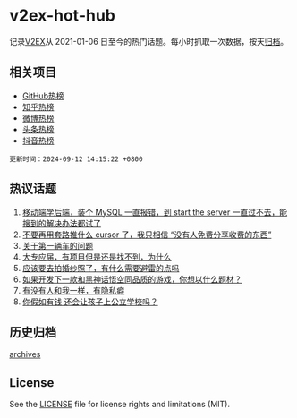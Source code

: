 # v2ex-hot-hub

 记录[V2EX](https://www.v2ex.com/)从 2021-01-06 日至今的热门话题。每小时抓取一次数据，按天[归档](archives)。
 
 ## 相关项目

- [GitHub热榜](https://github.com/lonnyzhang423/github-hot-hub)
- [知乎热榜](https://github.com/lonnyzhang423/zhihu-hot-hub)
- [微博热榜](https://github.com/lonnyzhang423/weibo-hot-hub)
- [头条热榜](https://github.com/lonnyzhang423/toutiao-hot-hub)
- [抖音热榜](https://github.com/lonnyzhang423/douyin-hot-hub)


 `更新时间：2024-09-12 14:15:22 +0800`

## 热议话题

1. [移动端学后端，装个 MySQL 一直报错，到 start the server 一直过不去，能搜到的解决办法都试了](https://www.v2ex.com/t/1072025)
1. [不要再用套路推什么 cursor 了，我只相信 “没有人免费分享收费的东西”](https://www.v2ex.com/t/1072166)
1. [关于第一辆车的问题](https://www.v2ex.com/t/1072221)
1. [大专应届，有项目但是还是找不到，为什么](https://www.v2ex.com/t/1072053)
1. [应该要去拍婚纱照了，有什么需要避雷的点吗](https://www.v2ex.com/t/1072187)
1. [如果开发下一款和黑神话悟空同品质的游戏，你想以什么题材？](https://www.v2ex.com/t/1072180)
1. [有没有人和我一样，有隐私癖](https://www.v2ex.com/t/1072050)
1. [你假如有钱 还会让孩子上公立学校吗？](https://www.v2ex.com/t/1072189)

## 历史归档

[archives](archives)

## License

See the [LICENSE](LICENSE) file for license rights and limitations (MIT).
